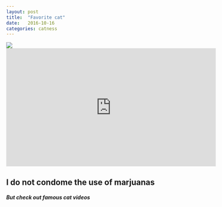 ```yaml
---
layout: post
title:  "Favorite cat"
date:   2016-10-16
categories: catness
---
```


<html>
<body>
<img src="https://s-media-cache-ak0.pinimg.com/736x/88/20/77/88207726dc7399ef70aeb7a41a74f382.jpg"/>
<iframe width="560" height="315" src="https://www.youtube.com/embed/tntOCGkgt98" frameborder="0" allowfullscreen></iframe>
<h2> I do not condome the use of marjuanas</h2>
<h5> But check out famous cat videos</h5>
